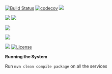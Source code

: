 
[![Build Status](https://travis-ci.org/stackroute/ibm-wave3-ontrack.svg?branch=v1.0.2)](https://travis-ci.org/stackroute/ibm-wave3-ontrack)
[![codecov](https://codecov.io/gh/stackroute/ibm-wave3-ontrack/branch/v1.0.2/graph/badge.svg)](https://codecov.io/gh/stackroute/ibm-wave3-ontrack)
![](https://img.shields.io/codecov/c/github/stackroute/ibm-wave3-ontrack.svg?style=flat)

![](https://img.shields.io/snyk/vulnerabilities/github/stackroute/ibm-wave3-ontrack.svg?style=popout)
![](https://img.shields.io/github/issues/stackroute/ibm-wave3-ontrack.svg?style=popout)

![](https://img.shields.io/github/contributors/stackroute/ibm-wave3-ontrack.svg?style=popout)

![](https://img.shields.io/github/last-commit/stackroute/ibm-wave3-ontrack.svg?style=popout)

![](https://img.shields.io/github/repo-size/stackroute/ibm-wave3-ontrack.svg?style=popout)
[![License](https://img.shields.io/badge/License-Apache%202.0-blue.svg)](https://opensource.org/licenses/Apache-2.0)

****Running the System****

Run ```mvn clean compile package``` on all the services
